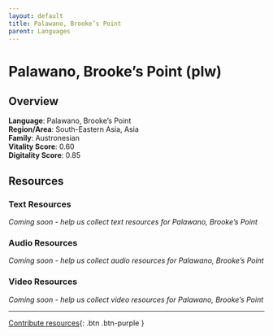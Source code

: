 ```yaml
---
layout: default
title: Palawano, Brooke’s Point
parent: Languages
---
```


# Palawano, Brooke’s Point (plw)

## Overview

**Language**: Palawano, Brooke’s Point  
**Region/Area**: South-Eastern Asia, Asia  
**Family**: Austronesian  
**Vitality Score**: 0.60  
**Digitality Score**: 0.85  

## Resources

### Text Resources
*Coming soon - help us collect text resources for Palawano, Brooke’s Point*

### Audio Resources
*Coming soon - help us collect audio resources for Palawano, Brooke’s Point*

### Video Resources
*Coming soon - help us collect video resources for Palawano, Brooke’s Point*

---

[Contribute resources](https://fairtrain.github.io/){: .btn .btn-purple }
